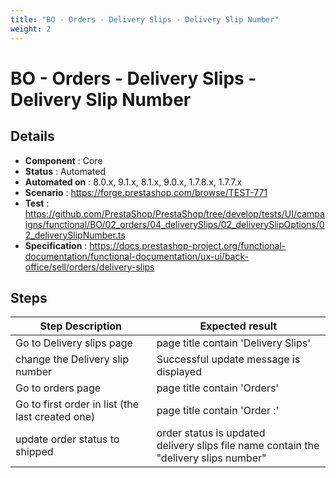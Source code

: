 ```yaml
---
title: "BO - Orders - Delivery Slips - Delivery Slip Number"
weight: 2
---
```


# BO - Orders - Delivery Slips - Delivery Slip Number
## Details
* **Component** : Core
* **Status** : Automated
* **Automated on** : 8.0.x, 9.1.x, 8.1.x, 9.0.x, 1.7.8.x, 1.7.7.x
* **Scenario** : https://forge.prestashop.com/browse/TEST-771
* **Test** : https://github.com/PrestaShop/PrestaShop/tree/develop/tests/UI/campaigns/functional/BO/02_orders/04_deliverySlips/02_deliverySlipOptions/02_deliverySlipNumber.ts
* **Specification** : https://docs.prestashop-project.org/functional-documentation/functional-documentation/ux-ui/back-office/sell/orders/delivery-slips

## Steps
| Step Description | Expected result |
| ----- | ----- |
| Go to Delivery slips page | page title contain 'Delivery Slips' |
| change the Delivery slip number | Successful update message is displayed |
| Go to orders page | page title contain 'Orders' |
| Go to first order in list (the last created one) | page title contain 'Order :' |
| update order status to shipped | order status is updated<br>delivery slips file name contain the "delivery slips number" |
